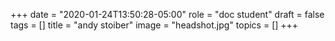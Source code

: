 +++
date = "2020-01-24T13:50:28-05:00"
role = "doc student"
draft = false
tags = []
title = "andy stoiber"
image = "headshot.jpg"
topics = []
+++
